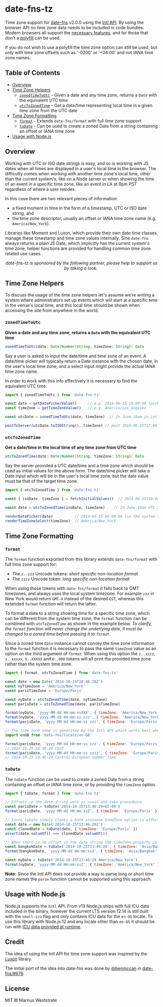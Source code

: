 # date-fns-tz

Time zone support for [date-fns](https://date-fns.org/) v2.0.0 using the
[Intl API](https://developer.mozilla.org/en-US/docs/Web/JavaScript/Reference/Global_Objects/Intl). By using
the browser API no time zone data needs to be included in code bundles. Modern browsers all support the
[necessary features](https://developer.mozilla.org/en-US/docs/Web/JavaScript/Reference/Global_Objects/DateTimeFormat#Browser_compatibility),
and for those that don't a [polyfill](https://github.com/yahoo/date-time-format-timezone) can be used.

If you do not wish to use a polyfill the time zone option can still be used, but only with
time zone offsets such as '-0200' or '+04:00' and not IANA time zone names.

## Table of Contents

- [Overview](#overview)
- [Time Zone Helpers](#time-zone-helpers)
    - [`zonedTimeToUtc`](#zonedtimetoutc) - Given a date and any time zone, returns a `Date` with the equivalent UTC time
    - [`utcToZonedTime`](#utctozonedtime) - Get a date/time representing local time in a given time zone from the UTC date
- [Time Zone Formatting](#time-zone-formatting)
    - [`format`](#format) - Extends `date-fns/format` with full time zone support
    - [`toDate`](#todate) - Can be used to create a zoned Date from a string containing an offset or IANA time zone
- [Usage with Node.js](#usage-with-nodejs)

## Overview

Working with UTC or ISO date strings is easy, and so is working with JS dates when all times
are displayed in a user's local time in the browser. The difficulty comes when working with another
time zone's local time, other than the current system's, like on a Node server or when showing the time
of an event in a specific time zone, like an event in LA at 8pm PST regardless of where a user resides.

In this case there are two relevant pieces of information:
 - a fixed moment in time in the form of a timestamp, UTC or ISO date string, and
 - the time zone descriptor, usually an offset or IANA time zone name (e.g. `America/New_York`).

Libraries like Moment and Luxon, which provide their own date time classes, manage these timestamp and time
zone values internally. Sine `date-fns` always returns a plain JS Date, which implicitly has the current
system's time zone, helper functions are provided for handling common time zone related use cases.

<div align="center">
  <i>date-fns-tz is sponsored by the following partner, please help to support us by taking a look.</i>
  <a href="https://tracking.gitads.io/?repo=date-fns-tz">
    <img src="https://images.gitads.io/date-fns-tz" alt="" />
  </a>
</div>

## Time Zone Helpers

To discuss the usage of the time zone helpers let's assume we're writing a system where administrators set
up events which will start at a specific time in the venue's local time, and this local time should be
shown when accessing the site from anywhere in the world.

### `zonedTimeToUtc`

**Given a date and any time zone, returns a `Date` with the equivalent UTC time**

```js
zonedTimeToUtc(date: Date|Number|String, timeZone: String): Date
```

Say a user is asked to input the date/time and time zone of an event. A date/time picker will typically
return a Date instance with the chosen date, in the user's local time zone, and a select input might
provide the actual IANA time zone name.

In order to work with this info effectively it is necessary to find the equivalent UTC time:

```javascript
import { zonedTimeToUtc } from 'date-fns-tz'

const date = getDatePickerValue()     // e.g. 2014-06-25 10:00:00 (picked in any time zone)
const timeZone = getTimeZoneValue()   // e.g. America/Los_Angeles

const utcDate = zonedTimeToUtc(date, timeZone)  // In June 10am in Los Angeles is 5pm UTC

postToServer(utcDate.toISOString(), timeZone) // post 2014-06-25T17:00:00.000Z, America/Los_Angeles
```

### `utcToZonedTime`

**Get a date/time in the local time of any time zone from UTC time**

```js
utcToZonedTime(date: Date|Number|String, timeZone: String): Date
```

Say the server provided a UTC date/time and a time zone which should be used as initial values for the above form.
The date/time picker will take a Date input which will be in the user's local time zone, but the date value
must be that of the target time zone.

```javascript
import { utcToZonedTime } from 'date-fns-tz'

const { isoDate, timeZone } = fetchInitialValues()  // 2014-06-25T10:00:00.000Z, America/New_York

const date = utcToZonedTime(isoDate, timeZone)    // In June 10am UTC is 6am in New York (-04:00)

renderDatePicker(date)          // 2014-06-25 06:00:00 (in the system time zone)
renderTimeZoneSelect(timeZone)  // America/New_York
```

## Time Zone Formatting

### `format`

The `format` function exported from this library extends `date-fns/format` with full time zone support for:

- The `z..zzz` Unicode tokens: *short specific non-location format*
- The `zzzz` Unicode token: *long specific non-location format*

When using those tokens with `date-fns/format` it falls back to GMT timezones, and always uses the local
system timezone. For example `zzz` in New York would return `GMT-4` instead of the desired `EST`, whereas
this extended `format` function will return the latter.

To format a date to a string showing time for a specific time zone, which can be different from the system
time zone, the `format` function can be combined with `utcToZonedTime` as shown in the example below. *To
clarify, the `format` function will never change the underlying date, it must be changed to a zoned time
before passing it to `format`.*

Since a zoned time `Date` instance cannot convey the time zone information to the `format` function it is
necessary to pass the same `timeZone` value as an option on the third argument of `format`. When using this
option the `z..zzzz`, `x..xxxxx`, `X..XXXXX` and `O..OOO` tokens will all print the provided time zone rather
than the system time zone.

```javascript
import { format, utcToZonedTime } from 'date-fns-tz'

const date = new Date('2014-10-25T10:46:20Z')
const nyTimeZone = 'America/New_York'
const parisTimeZone = 'Europe/Paris'

const nyDate = utcToZonedTime(date, nyTimeZone)
const parisDate = utcToZonedTime(date, parisTimeZone)

format(nyDate, 'yyyy-MM-dd HH:mm:ssXXX', { timeZone: 'America/New_York' })  // 2014-10-25 06:46:20-04:00
format(nyDate, 'yyyy-MM-dd HH:mm:ss zzz', { timeZone: 'America/New_York' }) // 2014-10-25 06:46:20 EST
format(parisDate, 'yyyy-MM-dd HH:mm:ss zzz', { timeZone: 'Europe/Paris' })  // 2014-10-25 10:46:20 GMT+2

// The time zone name is generated by the Intl API which works best when a locale is also provided
import enGB from 'date-fns/locale/en-GB'

format(parisDate, 'yyyy-MM-dd HH:mm:ss zzz', { timeZone: 'Europe/Paris', locale: enGB })
// 2014-10-25 10:46:20 CEST
format(parisDate, 'yyyy-MM-dd HH:mm:ss zzzz', { timeZone: 'Europe/Paris', locale: enGB })
// 2014-10-25 10:46:20 Central European Summer Time
```

### `toDate`

The `toDate` function can be used to create a zoned Date from a string containing an offset or IANA
time zone, or by providing the `timeZone` option.

```javascript
import { toDate, format } from 'date-fns-tz'

// Offsets in the date string work as usual and take precedence
const parisDate = toDate('2014-10-25T13:46:20+02:00')
format(parisDate, 'yyyy-MM-dd HH:mm:ssZ', { timeZone: 'Europe/Paris' }) // 2014-10-25 13:46:20+02:00

// Since toDate simply clones a Date instance timeZone option is effectively ignored in this case
const date = new Date('2014-10-25T13:46:20Z')
const clonedDate = toDate(date, { timeZone: 'Europe/Paris' })
assert(date.valueOf() === clonedDate.valueOf())

// When there is no offset in the date string the timeZone property is used
const bangkokDate = toDate('2014-10-25T13:46:20', { timeZone: 'Asia/Bangkok' })
format(bangkokDate, 'yyyy-MM-dd HH:mm:ssZ', { timeZone: 'Asia/Bangkok' }) // 2014-10-25 13:46:20+07:00

const nyDate = toDate('2014-10-25T13:46:20 America/New_York')
format(nyDate, 'yyyy-MM-dd HH:mm:ssZ', { timeZone: 'America/New_York' }) // 2014-10-25 13:46:20-04:00
```

**Note:** Since the Intl API does not provide a way to parse long or short time zone names the `parse`
function cannot be supported using this approach.

## Usage with Node.js

Node.js supports the `Intl` API. From v13 Node.js ships with full ICU data included in the binary, however
the current LTS version 12.14 is still built with the `small-icu` flag and only contains ICU data for the
`en-US` locale. To use this library with Node.js 12 and any locale other than `en-US` it should be run
with
[ICU data provided at runtime](https://nodejs.org/docs/latest-v12.x/api/intl.html#intl_providing_icu_data_at_runtime).

## Credit

The idea of using the Intl API for time zone support was inspired by the [Luxon](https://github.com/moment/luxon)
library.

The initial port of the idea into date-fns was done by [@benmccan](https://github.com/benmccann) in
[date-fns/#676](https://github.com/date-fns/date-fns/pull/676).

## License

MIT © Marnus Weststrate
